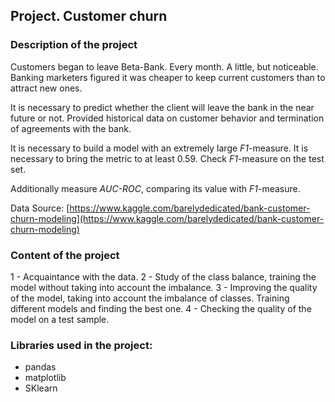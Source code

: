 ## Project. Customer churn
### Description of the project
Customers began to leave Beta-Bank. Every month. A little, but noticeable. Banking marketers figured it was cheaper to keep current customers than to attract new ones.

It is necessary to predict whether the client will leave the bank in the near future or not. Provided historical data on customer behavior and termination of agreements with the bank.

It is necessary to build a model with an extremely large *F1*-measure. It is necessary to bring the metric to at least 0.59.
Check *F1*-measure on the test set.

Additionally measure *AUC-ROC*, comparing its value with *F1*-measure.

Data Source: [https://www.kaggle.com/barelydedicated/bank-customer-churn-modeling](https://www.kaggle.com/barelydedicated/bank-customer-churn-modeling)

### Content of the project
1 - Acquaintance with the data.
2 - Study of the class balance, training the model without taking into account the imbalance.
3 - Improving the quality of the model, taking into account the imbalance of classes. Training different models and finding the best one.
4 - Checking the quality of the model on a test sample.

### Libraries used in the project:
- pandas
- matplotlib
- SKlearn
